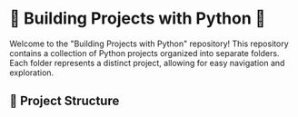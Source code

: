 # 🐍 Building Projects with Python 🚀

Welcome to the "Building Projects with Python" repository! This repository contains a collection of Python projects organized into separate folders. Each folder represents a distinct project, allowing for easy navigation and exploration.

## 📂 Project Structure

